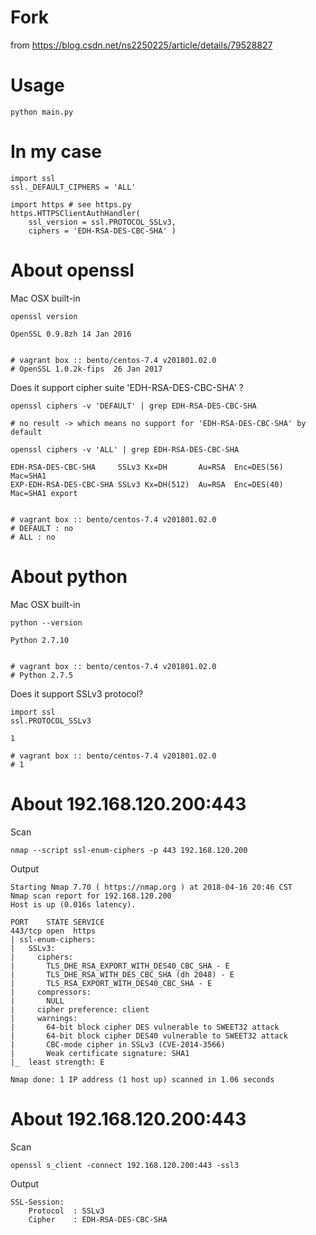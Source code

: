 # Fork

from https://blog.csdn.net/ns2250225/article/details/79528827

# Usage

```
python main.py
```

# In my case

```
import ssl
ssl._DEFAULT_CIPHERS = 'ALL'

import https # see https.py
https.HTTPSClientAuthHandler( 
    ssl_version = ssl.PROTOCOL_SSLv3,
    ciphers = 'EDH-RSA-DES-CBC-SHA' )
```

# About openssl

Mac OSX built-in

```
openssl version

OpenSSL 0.9.8zh 14 Jan 2016


# vagrant box :: bento/centos-7.4 v201801.02.0
# OpenSSL 1.0.2k-fips  26 Jan 2017
```

Does it support cipher suite 'EDH-RSA-DES-CBC-SHA' ?

```
openssl ciphers -v 'DEFAULT' | grep EDH-RSA-DES-CBC-SHA

# no result -> which means no support for 'EDH-RSA-DES-CBC-SHA' by default

openssl ciphers -v 'ALL' | grep EDH-RSA-DES-CBC-SHA

EDH-RSA-DES-CBC-SHA     SSLv3 Kx=DH       Au=RSA  Enc=DES(56)   Mac=SHA1
EXP-EDH-RSA-DES-CBC-SHA SSLv3 Kx=DH(512)  Au=RSA  Enc=DES(40)   Mac=SHA1 export


# vagrant box :: bento/centos-7.4 v201801.02.0
# DEFAULT : no
# ALL : no
```

# About python

Mac OSX built-in

```
python --version

Python 2.7.10


# vagrant box :: bento/centos-7.4 v201801.02.0
# Python 2.7.5
```

Does it support SSLv3 protocol?

```
import ssl
ssl.PROTOCOL_SSLv3

1

# vagrant box :: bento/centos-7.4 v201801.02.0
# 1
```

# About 192.168.120.200:443

Scan

```
nmap --script ssl-enum-ciphers -p 443 192.168.120.200
```

Output

```
Starting Nmap 7.70 ( https://nmap.org ) at 2018-04-16 20:46 CST
Nmap scan report for 192.168.120.200
Host is up (0.016s latency).

PORT    STATE SERVICE
443/tcp open  https
| ssl-enum-ciphers:
|   SSLv3:
|     ciphers:
|       TLS_DHE_RSA_EXPORT_WITH_DES40_CBC_SHA - E
|       TLS_DHE_RSA_WITH_DES_CBC_SHA (dh 2048) - E
|       TLS_RSA_EXPORT_WITH_DES40_CBC_SHA - E
|     compressors:
|       NULL
|     cipher preference: client
|     warnings:
|       64-bit block cipher DES vulnerable to SWEET32 attack
|       64-bit block cipher DES40 vulnerable to SWEET32 attack
|       CBC-mode cipher in SSLv3 (CVE-2014-3566)
|       Weak certificate signature: SHA1
|_  least strength: E

Nmap done: 1 IP address (1 host up) scanned in 1.06 seconds
```

# About 192.168.120.200:443

Scan

```
openssl s_client -connect 192.168.120.200:443 -ssl3
```

Output

```
SSL-Session:
    Protocol  : SSLv3
    Cipher    : EDH-RSA-DES-CBC-SHA
```
